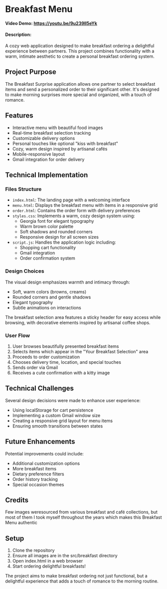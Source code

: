 # Breakfast Menu
#### Video Demo: <https://youtu.be/9u239ll5eYk>
#### Description: 

A cozy web application designed to make breakfast ordering a delightful experience between partners. This project combines functionality with a warm, intimate aesthetic to create a personal breakfast ordering system.

## Project Purpose

The Breakfast Surprise application allows one partner to select breakfast items and send a personalized order to their significant other. It's designed to make morning surprises more special and organized, with a touch of romance.

## Features

- Interactive menu with beautiful food images
- Real-time breakfast selection tracking
- Customizable delivery options
- Personal touches like optional "kiss with breakfast"
- Cozy, warm design inspired by artisanal cafés
- Mobile-responsive layout
- Gmail integration for order delivery

## Technical Implementation

### Files Structure

- `index.html`: The landing page with a welcoming interface
- `menu.html`: Displays the breakfast menu with items in a responsive grid
- `order.html`: Contains the order form with delivery preferences
- `styles.css`: Implements a warm, cozy design system using:
  - Georgia font for elegant typography
  - Warm brown color palette
  - Soft shadows and rounded corners
  - Responsive design for all screen sizes
- `script.js`: Handles the application logic including:
  - Shopping cart functionality
  - Gmail integration
  - Order confirmation system

### Design Choices

The visual design emphasizes warmth and intimacy through:
- Soft, warm colors (browns, creams)
- Rounded corners and gentle shadows
- Elegant typography
- Subtle animations on interactions

The breakfast selection area features a sticky header for easy access while browsing, with decorative elements inspired by artisanal coffee shops.

### User Flow

1. User browses beautifully presented breakfast items
2. Selects items which appear in the "Your Breakfast Selection" area
3. Proceeds to order customization
4. Chooses delivery time, location, and special touches
5. Sends order via Gmail
6. Receives a cute confirmation with a kitty image

## Technical Challenges

Several design decisions were made to enhance user experience:
- Using localStorage for cart persistence
- Implementing a custom Gmail window size
- Creating a responsive grid layout for menu items
- Ensuring smooth transitions between states

## Future Enhancements

Potential improvements could include:
- Additional customization options
- More breakfast items
- Dietary preference filters
- Order history tracking
- Special occasion themes

## Credits

Few images weresourced from various breakfast and café collections, but most of them I took myself throughout the years which makes this Breakfast Menu authentic

## Setup

1. Clone the repository
2. Ensure all images are in the src/breakfast directory
3. Open index.html in a web browser
4. Start ordering delightful breakfasts!

The project aims to make breakfast ordering not just functional, but a delightful experience that adds a touch of romance to the morning routine. 